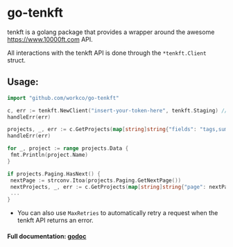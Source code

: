 # go-tenkft

tenkft is a golang package that provides a wrapper around the awesome https://www.10000ft.com API.

All interactions with the tenkft API is done through the `*tenkft.Client` struct.

## Usage:

 ```go
import "github.com/workco/go-tenkft"

c, err := tenkft.NewClient("insert-your-token-here", tenkft.Staging) // or you can use tenkft.Production
handleErr(err)

projects, _, err := c.GetProjects(map[string]string{"fields": "tags,summmary"})
handleErr(err)

for _, project := range projects.Data {
  fmt.Println(project.Name)
}

if projects.Paging.HasNext() {
  nextPage := strconv.Itoa(projects.Paging.GetNextPage())
  nextProjects, _, err := c.GetProjects(map[string]string{"page": nextPage})
  ...
}
```
- You can also use `MaxRetries` to automatically retry a request when the tenkft API
returns an error.

#### Full documentation: [godoc](https://godoc.org/github.com/workco/go-tenkft)
